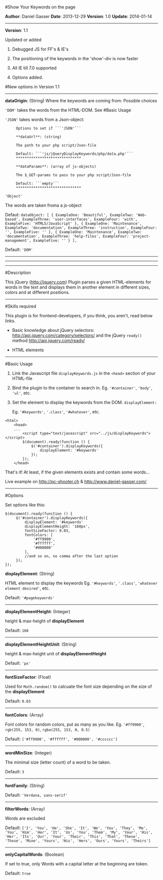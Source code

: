 #Show Your Keywords on the page

**Author**:   Daniel Gasser
**Date**:     2013-12-29
**Version**:  1.0
**Update**:   2014-01-14
******************************
**Version**:  1.1

Updated or added

1. Debugged JS for FF's & IE's

2. The positioning of the keywords in the 'show'-div is now faster

3. All IE till 7.0 supported

4. Options added.

#New options in Version 1.1
******************************

**dataOrigin**: (String)
Where the keywords are coming from:
Possible choices
    
```'DOM'```
takes the words from the HTML-DOM. See #Basic Usage

```'JSON'```
takes words from a Json-object:
      
         Options to set if ```'JSON'```

         **dataUrl**: (string)

         The path to your php script/Json-file

         Default: ```'js/jQueryDisplayKeywords/php/data.php'```
         ******************************

         **dataParams**: (array of js-objects)

         The $_GET-params to pass to your php script/Json-file

         Default: ```empty```
         ******************************

```'Object'```

The words are taken froma a js-object 

Defaut: ```dataObject: [
                    {
                        ExampleOne: 'Beautiful',
                        ExampleTwo: 'Web-based',
                        ExampleThree: 'user-interfaces',
                        ExampleFour: 'with',
                        ExampleFive: 'HTML5/JavaScript'
                    },
                    {
                        ExampleOne: 'Maintenance',
                        ExampleTwo: 'documentation',
                        ExampleThree: 'instruction',
                        ExampleFour: '',
                        ExampleFive: ''
                    },
                    {
                        ExampleOne: 'Maintenance',
                        ExampleTwo: 'documentation',
                        ExampleThree: 'help-files',
                        ExampleFour: 'project-management',
                        ExampleFive: ''
                    }
                ],```


Default: ```'DOM'```
******************************

******************************************************************************************
******************************************************************************************

#Description

This jQuery (<http://jquery.com>) Plugin parses a given HTML-elements for words in the text
and displays them in another element in different sizes, colors and at different positions.
******************************

#Skills required


This plugin is for frontend-developers, if you think, you aren't, read below links.

- Basic knowledge about jQuery selectors: <http://api.jquery.com/category/selectors/>
  and the jQuery ```ready()``` method <http://api.jquery.com/ready/>
  
- HTML elements
******************************

#Basic Usage

1. Link the Javascript file ```displayKeywords.js``` in the ```<head>``` section of your HTML-file

2. Bind the plugin to the container to search in.
   Eg. ```'#container'```, ```'body'```, ```'ul'```, etc.

3. Set the element to display the keywords from the DOM. ```displayElement:```
 
   Eg. ```'#keywords'```, ```'.class'```, ```'#whatever'```, etc.

```
<html>
    <head>
    ...
        <script type="text/javascript" src="../js/displayKeywords"></script>
        $(document).ready(function () {
            $('#container').displayKeywords({
                displayElement: '#keywords'
            });
        });
    </head>
```
That's it! At least, if the given elements exists and contain some words...

Live example on <http://pc-shooter.ch>
& <http://www.daniel-gasser.com/>
******************************

#Options

Set options like this:
```
$(document).ready(function () {
     $('#container').displayKeywords({
         displayElement: '#keywords'
         displayElementHeight: '160px',
         fontSizeFactor: 0.03,
         fontColors: [
             '#ff9900',
             '#ffffff',
             '#000000'
         ],
         //and so on, no comma after the last option
     });
});
```

**displayElement**: (String)

HTML element to display the keywords
Eg. ```'#keywords'```, ```'.class'```, ```'whatever element desired'```, etc.

Default: ```'#pagekeywords'```
******************************

**displayElementHeight**: (Integer)

height & max-height of **displayElement**

Default: ```160```
******************************

**displayElementHeightUnit**: (String)

height & max-height unit of **displayElementHeight**

Default: ```'px'```
******************************

**fontSizeFactor**: (Float)

Used for ```Math.random()``` to calcuate the font size depending on the size of the **displayElement**

Default: ```0.03```
******************************

**fontColors**: (Array)

Font colors for random colors, put as many as you like. 
Eg. ```'#ff9900'```, ```rgb(255, 153, 0)```, ```rgba(255, 153, 0, 0.5)```
     
Default: ```['#ff9900',
             '#ffffff',
             '#000000',
             '#cccccc']```
******************************

**wordMinSize**: (Integer)

The minimal size (letter count) of a word to be taken.

Default: ```3```
******************************

**fontFamily**: (String)

Default: ```'Verdana, sans-serif'```
******************************

**filterWords**: (Array)
     
Words are excluded
     
Default: ```['I',
             'You',
             'He',
             'She',
             'It',
             'We',
             'You',
             'They',
             'Me',
             'You',
             'Him',
             'Her',
             'It',
             'Us',
             'You',
             'Them',
             'My',
             'Your',
             'His',
             'Her',
             'Its',
             'Our',
             'Your',
             'Their',
             'This',
             'That',
             'These',
             'Those',
             'Mine',
             'Yours',
             'His',
             'Hers',
             'Ours',
             'Yours',
             'Theirs']```
******************************

**onlyCapitalWords**: (Boolean)

If set to true, only Words with a capital letter at the beginning are token.

Default: ```true```

